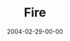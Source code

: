 ---
layout: message
category: message
series: "Symbols"
title: "Fire"
date: 2004-02-29-00-00
message_id: 182
audio: "http://s3.amazonaws.com/crossroads-media/message/audio/Symbols_03_02-29-04_Fire.mp3"
audio-duration: "32:05"
explicit: false
---